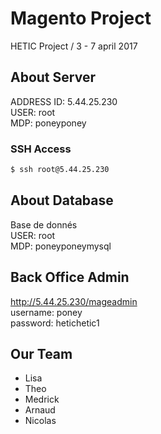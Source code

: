 Magento Project
===============
HETIC Project / 3 - 7 april 2017

## About Server
ADDRESS ID: 5.44.25.230  
USER: root  
MDP: poneyponey

### SSH Access
```bash
$ ssh root@5.44.25.230
```

## About Database
Base de donnés   
USER: root  
MDP: poneyponeymysql

## Back Office Admin
http://5.44.25.230/mageadmin  
username: poney  
password: hetichetic1

## Our Team
- Lisa
- Theo
- Medrick
- Arnaud
- Nicolas
